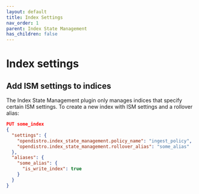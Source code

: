 ```yaml
---
layout: default
title: Index Settings
nav_order: 1
parent: Index State Management
has_children: false
---
```


# Index settings


## Add ISM settings to indices

The Index State Management plugin only manages indices that specify certain ISM settings. To create a new index with ISM settings and a rollover alias:

```json
PUT some_index
{
  "settings": {
    "opendistro.index_state_management.policy_name": "ingest_policy",
    "opendistro.index_state_management.rollover_alias": "some_alias"
  },
  "aliases": {
    "some_alias": {
      "is_write_index": true
    }
  }
}
```
